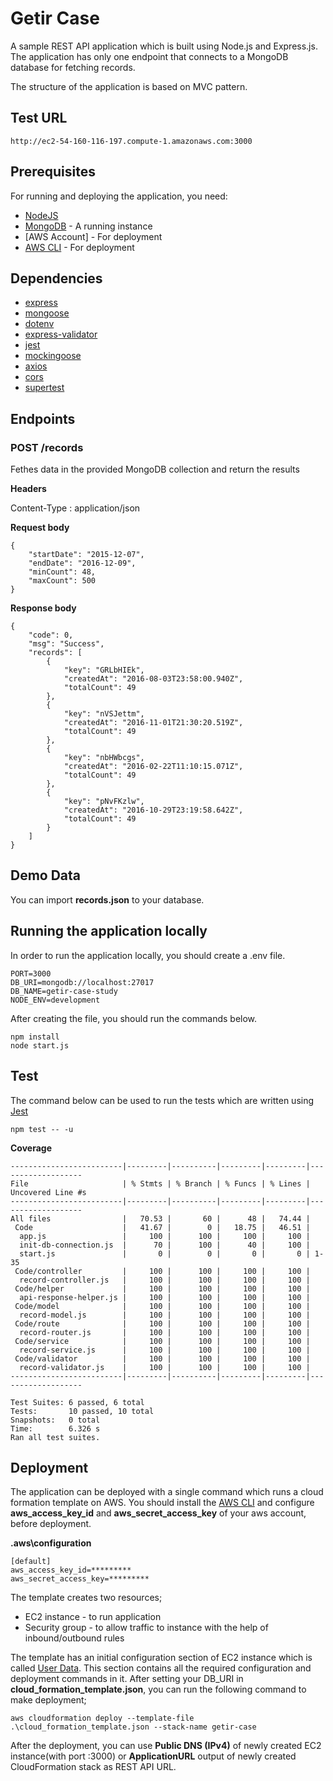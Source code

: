# Getir Case

A sample REST API application which is built using Node.js and Express.js. The application has only one endpoint that connects to a MongoDB database for fetching records.

The structure of the application is based on MVC pattern.

## Test URL

```
http://ec2-54-160-116-197.compute-1.amazonaws.com:3000
```

## Prerequisites

For running and deploying the application, you need:

- [NodeJS](https://nodejs.org/en/blog/release/v12.18.3/)
- [MongoDB](https://www.mongodb.org/) - A running instance
- [AWS Account] - For deployment
- [AWS CLI](https://docs.aws.amazon.com/cli/latest/userguide/install-cliv2.html) - For deployment

## Dependencies

- [express](https://www.npmjs.com/package/express)
- [mongoose](https://www.npmjs.com/package/mongoose)
- [dotenv](https://www.npmjs.com/package/dotenv)
- [express-validator](https://www.npmjs.com/package/express-validator)
- [jest](https://www.npmjs.com/package/jest)
- [mockingoose](https://www.npmjs.com/package/mockingoose)
- [axios](https://www.npmjs.com/package/axios)
- [cors](https://www.npmjs.com/package/cors)
- [supertest](https://www.npmjs.com/package/supertest)

## Endpoints

### POST /records

Fethes data in the provided MongoDB collection and return the results

**Headers**

Content-Type : application/json

**Request body**

```
{
	"startDate": "2015-12-07",
	"endDate": "2016-12-09",
	"minCount": 48,
	"maxCount": 500
}
```

**Response body**

```
{
	"code": 0,
	"msg": "Success",
	"records": [
		{
			"key": "GRLbHIEk",
			"createdAt": "2016-08-03T23:58:00.940Z",
			"totalCount": 49
		},
		{
			"key": "nVSJettm",
			"createdAt": "2016-11-01T21:30:20.519Z",
			"totalCount": 49
		},
		{
			"key": "nbHWbcgs",
			"createdAt": "2016-02-22T11:10:15.071Z",
			"totalCount": 49
		},
		{
			"key": "pNvFKzlw",
			"createdAt": "2016-10-29T23:19:58.642Z",
			"totalCount": 49
		}
	]
}
```

## Demo Data

You can import **records.json** to your database.

## Running the application locally

In order to run the application locally, you should create a .env file.

```shell
PORT=3000
DB_URI=mongodb://localhost:27017
DB_NAME=getir-case-study
NODE_ENV=development
```

After creating the file, you should run the commands below.

```shell
npm install
node start.js
```

## Test

The command below can be used to run the tests which are written using [Jest](https://www.npmjs.com/package/jest)

```shell
npm test -- -u
```

**Coverage**

```
-------------------------|---------|----------|---------|---------|-------------------
File                     | % Stmts | % Branch | % Funcs | % Lines | Uncovered Line #s
-------------------------|---------|----------|---------|---------|-------------------
All files                |   70.53 |       60 |      48 |   74.44 | 
 Code                    |   41.67 |        0 |   18.75 |   46.51 | 
  app.js                 |     100 |      100 |     100 |     100 | 
  init-db-connection.js  |      70 |      100 |      40 |     100 | 
  start.js               |       0 |        0 |       0 |       0 | 1-35
 Code/controller         |     100 |      100 |     100 |     100 | 
  record-controller.js   |     100 |      100 |     100 |     100 | 
 Code/helper             |     100 |      100 |     100 |     100 | 
  api-response-helper.js |     100 |      100 |     100 |     100 | 
 Code/model              |     100 |      100 |     100 |     100 | 
  record-model.js        |     100 |      100 |     100 |     100 | 
 Code/route              |     100 |      100 |     100 |     100 | 
  record-router.js       |     100 |      100 |     100 |     100 | 
 Code/service            |     100 |      100 |     100 |     100 | 
  record-service.js      |     100 |      100 |     100 |     100 | 
 Code/validator          |     100 |      100 |     100 |     100 | 
  record-validator.js    |     100 |      100 |     100 |     100 | 
-------------------------|---------|----------|---------|---------|-------------------

Test Suites: 6 passed, 6 total
Tests:       10 passed, 10 total
Snapshots:   0 total
Time:        6.326 s
Ran all test suites.
```

## Deployment

The application can be deployed with a single command which runs a cloud formation template on AWS. You should install the [AWS CLI](https://docs.aws.amazon.com/cli/latest/userguide/install-cliv2.html) and configure **aws_access_key_id** and **aws_secret_access_key** of your aws account, before deployment.

**\.aws\configuration**
```shell
[default]
aws_access_key_id=*********
aws_secret_access_key=*********
```

The template creates two resources;

* EC2 instance - to run application
* Security group - to allow traffic to instance with the help of inbound/outbound rules

The template has an initial configuration section of EC2 instance which is called [User Data](https://docs.aws.amazon.com/AWSEC2/latest/UserGuide/user-data.html). This section contains all the required configuration and deployment commands in it. After setting your DB_URI in **cloud_formation_template.json**, you can run the following command to make deployment;

```shell
aws cloudformation deploy --template-file .\cloud_formation_template.json --stack-name getir-case
```

After the deployment, you can use **Public DNS (IPv4)** of newly created EC2 instance(with port :3000) or **ApplicationURL** output of newly created CloudFormation stack as REST API URL.
